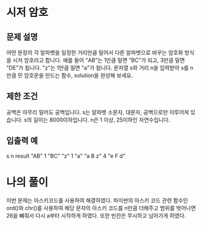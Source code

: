 # 시저 암호
## 문제 설명
어떤 문장의 각 알파벳을 일정한 거리만큼 밀어서 다른 알파벳으로 바꾸는 암호화 방식을 시저 암호라고 합니다. 예를 들어 "AB"는 1만큼 밀면 "BC"가 되고, 3만큼 밀면 "DE"가 됩니다. "z"는 1만큼 밀면 "a"가 됩니다. 문자열 s와 거리 n을 입력받아 s를 n만큼 민 암호문을 만드는 함수, solution을 완성해 보세요.

## 제한 조건
공백은 아무리 밀어도 공백입니다.
s는 알파벳 소문자, 대문자, 공백으로만 이루어져 있습니다.
s의 길이는 8000이하입니다.
n은 1 이상, 25이하인 자연수입니다.
## 입출력 예
s	n	result
"AB"	1	"BC"
"z"	1	"a"
"a B z"	4	"e F d"

# 나의 풀이
이번 문제는 아스키코드를 사용하여 해결하였다. 파이썬의 아스키 코드 관련 함수인 ord()와 chr()를 사용하여 해당 문자의 아스키 코드를 n만큼 더해주고 범위를 벗어나면 26을 뺴줘서
다시 a부터 시작하게 하였다. 또한 빈칸은 무시하고 넘어가게 하였다.
